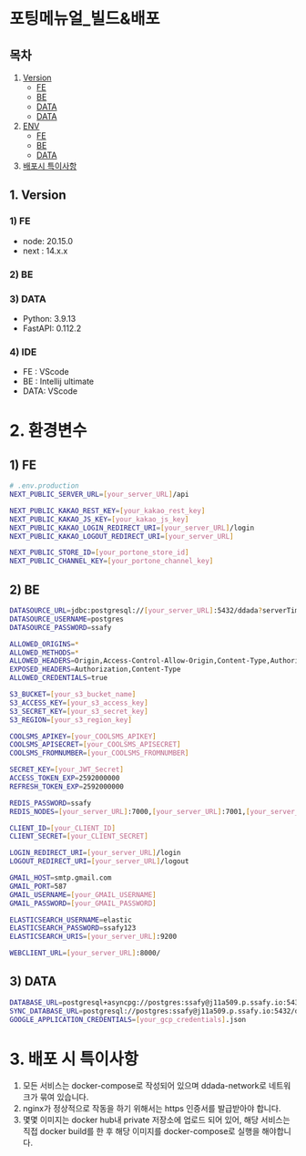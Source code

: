 # 포팅메뉴얼\_빌드&배포

## 목차

1. [Version](#1-version)
   - [FE](#1-fe)
   - [BE](#2-be)
   - [DATA](#3-data)
   - [DATA](#4-ide)
2. [ENV](#2-환경변수)
   - [FE](#1-fe-1)
   - [BE](#2-be-1)
   - [DATA](#3-data-1)
3. [배포시 특이사항](#3-배포-시-특이사항)

## 1. Version

### 1) FE

- node: 20.15.0
- next : 14.x.x

### 2) BE

### 3) DATA

- Python: 3.9.13
- FastAPI: 0.112.2

### 4) IDE

- FE : VScode
- BE : Intellij ultimate
- DATA: VScode

# 2. 환경변수

## 1) FE

```bash
# .env.production
NEXT_PUBLIC_SERVER_URL=[your_server_URL]/api

NEXT_PUBLIC_KAKAO_REST_KEY=[your_kakao_rest_key]
NEXT_PUBLIC_KAKAO_JS_KEY=[your_kakao_js_key]
NEXT_PUBLIC_KAKAO_LOGIN_REDIRECT_URI=[your_server_URL]/login
NEXT_PUBLIC_KAKAO_LOGOUT_REDIRECT_URI=[your_server_URL]

NEXT_PUBLIC_STORE_ID=[your_portone_store_id]
NEXT_PUBLIC_CHANNEL_KEY=[your_portone_channel_key]
```

## 2) BE

```bash
DATASOURCE_URL=jdbc:postgresql://[your_server_URL]:5432/ddada?serverTimezone=UTC&useUnicode=true&characterEncoding=utf8
DATASOURCE_USERNAME=postgres
DATASOURCE_PASSWORD=ssafy

ALLOWED_ORIGINS=*
ALLOWED_METHODS=*
ALLOWED_HEADERS=Origin,Access-Control-Allow-Origin,Content-Type,Authorization
EXPOSED_HEADERS=Authorization,Content-Type
ALLOWED_CREDENTIALS=true

S3_BUCKET=[your_s3_bucket_name]
S3_ACCESS_KEY=[your_s3_access_key]
S3_SECRET_KEY=[your_s3_secret_key]
S3_REGION=[your_s3_region_key]

COOLSMS_APIKEY=[your_COOLSMS_APIKEY]
COOLSMS_APISECRET=[your_COOLSMS_APISECRET]
COOLSMS_FROMNUMBER=[your_COOLSMS_FROMNUMBER]

SECRET_KEY=[your_JWT_Secret]
ACCESS_TOKEN_EXP=2592000000
REFRESH_TOKEN_EXP=2592000000

REDIS_PASSWORD=ssafy
REDIS_NODES=[your_server_URL]:7000,[your_server_URL]:7001,[your_server_URL]:7002,[your_server_URL]:7003,[your_server_URL]:7004,[your_server_URL]:7005

CLIENT_ID=[your_CLIENT_ID]
CLIENT_SECRET=[your_CLIENT_SECRET]

LOGIN_REDIRECT_URI=[your_server_URL]/login
LOGOUT_REDIRECT_URI=[your_server_URL]/logout

GMAIL_HOST=smtp.gmail.com
GMAIL_PORT=587
GMAIL_USERNAME=[your_GMAIL_USERNAME]
GMAIL_PASSWORD=[your_GMAIL_PASSWORD]

ELASTICSEARCH_USERNAME=elastic
ELASTICSEARCH_PASSWORD=ssafy123
ELASTICSEARCH_URIS=[your_server_URL]:9200

WEBCLIENT_URL=[your_server_URL]:8000/
```

## 3) DATA

```bash
DATABASE_URL=postgresql+asyncpg://postgres:ssafy@j11a509.p.ssafy.io:5432/ddada
SYNC_DATABASE_URL=postgresql://postgres:ssafy@j11a509.p.ssafy.io:5432/ddada
GOOGLE_APPLICATION_CREDENTIALS=[your_gcp_credentials].json
```

# 3. 배포 시 특이사항

1. 모든 서비스는 docker-compose로 작성되어 있으며 ddada-network로 네트워크가 묶여 있습니다.
2. nginx가 정상적으로 작동을 하기 위해서는 https 인증서를 발급받아야 합니다.
3. 몇몇 이미지는 docker hub내 private 저장소에 업로드 되어 있어, 해당 서비스는 직접 docker build를 한 후 해당 이미지를 docker-compose로 실행을 해야합니다.
